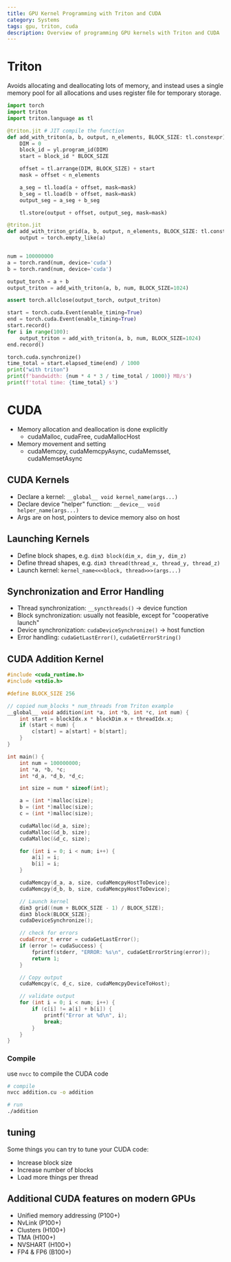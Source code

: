 ```yaml
---
title: GPU Kernel Programming with Triton and CUDA
category: Systems
tags: gpu, triton, cuda
description: Overview of programming GPU kernels with Triton and CUDA
---
```


# Triton

Avoids allocating and deallocating lots of memory, and instead uses a single memory pool for all allocations and uses register file for temporary storage.

```py
import torch
import triton
import triton.language as tl

@triton.jit # JIT compile the function
def add_with_triton(a, b, output, n_elements, BLOCK_SIZE: tl.constexpr):
    DIM = 0
    block_id = yl.program_id(DIM)
    start = block_id * BLOCK_SIZE

    offset = tl.arrange(DIM, BLOCK_SIZE) + start
    mask = offset < n_elements

    a_seg = tl.load(a + offset, mask=mask)
    b_seg = tl.load(b + offset, mask=mask)
    output_seg = a_seg + b_seg

    tl.store(output + offset, output_seg, mask=mask)

@triton.jit
def add_with_triton_grid(a, b, output, n_elements, BLOCK_SIZE: tl.constexpr):
    output = torch.empty_like(a)


num = 100000000
a = torch.rand(num, device='cuda')
b = torch.rand(num, device='cuda')

output_torch = a + b
output_triton = add_with_triton(a, b, num, BLOCK_SIZE=1024)

assert torch.allclose(output_torch, output_triton)

start = torch.cuda.Event(enable_timing=True)
end = torch.cuda.Event(enable_timing=True)
start.record()
for i in range(100):
    output_triton = add_with_triton(a, b, num, BLOCK_SIZE=1024)
end.record()

torch.cuda.synchronize()
time_total = start.elapsed_time(end) / 1000
print("with triton")
print(f'bandwidth: {num * 4 * 3 / time_total / 1000)} MB/s')
print(f'total time: {time_total} s')
```
# CUDA

- Memory allocation and deallocation is done explicitly
    - cudaMalloc, cudaFree, cudaMallocHost
- Memory movement and setting
    - cudaMemcpy, cudaMemcpyAsync, cudaMemsset, cudaMemsetAsync


## CUDA Kernels

- Declare a kernel: `__global__ void kernel_name(args...)`
- Declare device "helper" function: `__device__ void helper_name(args...)`
- Args are on host, pointers to device memory also on host

## Launching Kernels

- Define block shapes, e.g. `dim3 block(dim_x, dim_y, dim_z)`
- Define thread shapes, e.g. `dim3 thread(thread_x, thread_y, thread_z)`
- Launch kernel: `kernel_name<<<block, thread>>>(args...)`

## Synchronization and Error Handling

- Thread synchronization: `__syncthreads()` -> device function
- Block synchronization: usually not feasible, except for "cooperative launch"
- Device synchronization: `cudaDeviceSynchronize()` -> host function
- Error handling: `cudaGetLastError()`, `cudaGetErrorString()`



## CUDA Addition Kernel


```cpp
#include <cuda_runtime.h>
#include <stdio.h>

#define BLOCK_SIZE 256

// copied num_blocks * num_threads from Triton example
__global__ void addition(int *a, int *b, int *c, int num) {
    int start = blockIdx.x * blockDim.x + threadIdx.x;
    if (start < num) {
        c[start] = a[start] + b[start];
    }
}

int main() {
    int num = 100000000;
    int *a, *b, *c;
    int *d_a, *d_b, *d_c;

    int size = num * sizeof(int);

    a = (int *)malloc(size);
    b = (int *)malloc(size);
    c = (int *)malloc(size);

    cudaMalloc(&d_a, size);
    cudaMalloc(&d_b, size);
    cudaMalloc(&d_c, size);

    for (int i = 0; i < num; i++) {
        a[i] = i;
        b[i] = i;
    }

    cudaMemcpy(d_a, a, size, cudaMemcpyHostToDevice);
    cudaMemcpy(d_b, b, size, cudaMemcpyHostToDevice);

    // Launch kernel
    dim3 grid((num + BLOCK_SIZE - 1) / BLOCK_SIZE);
    dim3 block(BLOCK_SIZE);
    cudaDeviceSynchronize();

    // check for errors
    cudaError_t error = cudaGetLastError();
    if (error != cudaSuccess) {
        fprintf(stderr, "ERROR: %s\n", cudaGetErrorString(error));
        return 1;
    }

    // Copy output
    cudaMemcpy(c, d_c, size, cudaMemcpyDeviceToHost);

    // validate output
    for (int i = 0; i < num; i++) {
        if (c[i] != a[i] + b[i]) {
            printf("Error at %d\n", i);
            break;
        }
    }
}
```

### Compile

use `nvcc` to compile the CUDA code

```sh
# compile
nvcc addition.cu -o addition

# run
./addition
```

## tuning

Some things you can try to tune your CUDA code:
- Increase block size
- Increase number of blocks
- Load more things per thread

## Additional CUDA features on modern GPUs

- Unified memory addressing (P100+)
- NvLink (P100+)
- Clusters (H100+)
- TMA (H100+)
- NVSHART (H100+)
- FP4 & FP6 (B100+)
